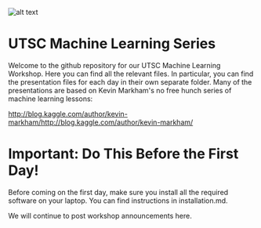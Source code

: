 ![alt text](https://github.com/dtamayo/MachineLearning/blob/master/images/machinelearning.jpg "Logo")

# UTSC Machine Learning Series

Welcome to the github repository for our UTSC Machine Learning Workshop.
Here you can find all the relevant files.
In particular, you can find the presentation files for each day in their own separate folder.
Many of the presentations are based on Kevin Markham's no free hunch series of machine learning lessons:

<http://blog.kaggle.com/author/kevin-markham/http://blog.kaggle.com/author/kevin-markham/>

# Important:  Do This Before the First Day!

Before coming on the first day, make sure you install all the required software on your laptop.
You can find instructions in installation.md.

We will continue to post workshop announcements here.
